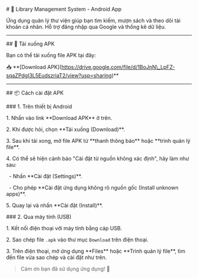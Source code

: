\# 📱 Library Management System - Android App

Ứng dụng quản lý thư viện giúp bạn tìm kiếm, mượn sách và theo dõi tài khoản cá nhân. Hỗ trợ đăng nhập qua Google và thống kê dữ liệu.

---

\## 🔗 Tải xuống APK

Bạn có thể tải xuống file APK tại đây:

📥 \*\*\[Download APK](https://drive.google.com/file/d/1BoJnN\_LpFZ-sqaZPdgI3L5EudszriaT2/view?usp=sharing)\*\*  

---

\## 📦 Cách cài đặt APK

\### 1. Trên thiết bị Android

1\. Nhấn vào link \*\*Download APK\*\* ở trên.

2\. Khi được hỏi, chọn \*\*Tải xuống (Download)\*\*.

3\. Sau khi tải xong, mở file APK từ \*\*thanh thông báo\*\* hoặc \*\*trình quản lý file\*\*.

4\. Có thể sẽ hiện cảnh báo "Cài đặt từ nguồn không xác định", hãy làm như sau:

&nbsp;  - Nhấn \*\*Cài đặt (Settings)\*\*.

&nbsp;  - Cho phép \*\*Cài đặt ứng dụng không rõ nguồn gốc (Install unknown apps)\*\*.

5\. Quay lại và nhấn \*\*Cài đặt (Install)\*\*.

\### 2. Qua máy tính (USB)

1\. Kết nối điện thoại với máy tính bằng cáp USB.

2\. Sao chép file `.apk` vào thư mục `Download` trên điện thoại.

3\. Trên điện thoại, mở ứng dụng \*\*Files\*\* hoặc \*\*Trình quản lý file\*\*, tìm đến file vừa sao chép và cài đặt như trên.

> Cảm ơn bạn đã sử dụng ứng dụng! 🙌